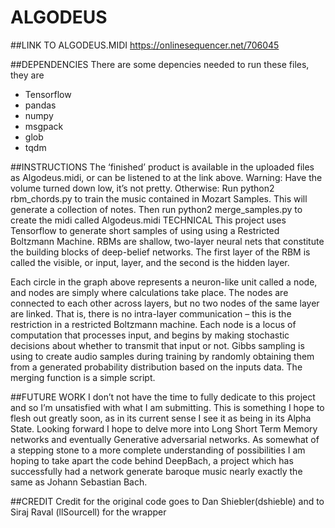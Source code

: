 # ALGODEUS
##LINK TO ALGODEUS.MIDI 
https://onlinesequencer.net/706045

##DEPENDENCIES
There are some depencies needed to run these files, they are
* Tensorflow
* pandas
* numpy
* msgpack
* glob
* tqdm 

##INSTRUCTIONS
The ‘finished’ product is available in the uploaded files as Algodeus.midi, or can be listened to at the link above. Warning: Have the volume turned down low, it’s not pretty.
Otherwise: Run python2 rbm_chords.py to train the music contained in Mozart Samples. This will generate a collection of notes. Then run python2 merge_samples.py to create the midi called Algodeus.midi
TECHNICAL
This project uses Tensorflow to generate short samples of using using a Restricted Boltzmann Machine. RBMs are shallow, two-layer neural nets that constitute the building blocks of deep-belief networks. The first layer of the RBM is called the visible, or input, layer, and the second is the hidden layer.
 
Each circle in the graph above represents a neuron-like unit called a node, and nodes are simply where calculations take place. The nodes are connected to each other across layers, but no two nodes of the same layer are linked. That is, there is no intra-layer communication – this is the restriction in a restricted Boltzmann machine. Each node is a locus of computation that processes input, and begins by making stochastic decisions about whether to transmit that input or not. Gibbs sampling is using to create audio samples during training by randomly obtaining them from a generated probability distribution based on the inputs data.
The merging function is a simple script.

##FUTURE WORK
I don’t not have the time to fully dedicate to this project and so I’m unsatisfied with what I am submitting. This is something I hope to flesh out greatly soon, as in its current sense I see it as being in its Alpha State. Looking forward I hope to delve more into Long Short Term Memory networks and eventually Generative adversarial networks. As somewhat of a stepping stone to a more complete understanding of possibilities I am hoping to take apart the code behind DeepBach, a project which has successfully had a network generate baroque music nearly exactly the same as Johann Sebastian Bach.

##CREDIT
Credit for the original code goes to Dan Shiebler(dshieble) and to Siraj Raval (llSourcell) for the wrapper

